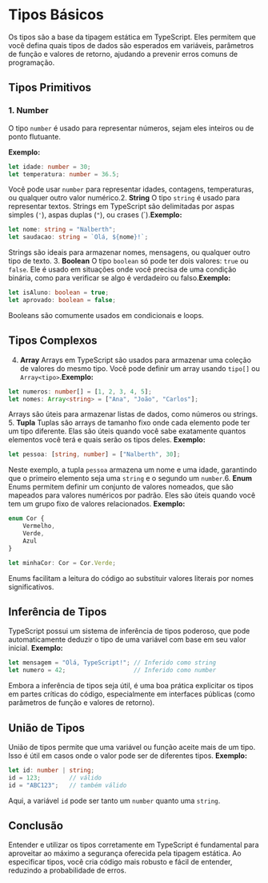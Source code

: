 # Tipos Básicos

Os tipos são a base da tipagem estática em TypeScript. Eles permitem que você defina quais tipos de dados são esperados em variáveis, parâmetros de função e valores de retorno, ajudando a prevenir erros comuns de programação.

## Tipos Primitivos

### 1. **Number**

O tipo `number` é usado para representar números, sejam eles inteiros ou de ponto flutuante.

**Exemplo:**

```typescript
let idade: number = 30;
let temperatura: number = 36.5;
```
Você pode usar `number` para representar idades, contagens, temperaturas, ou qualquer outro valor numérico.2. **String** O tipo `string` é usado para representar textos. Strings em TypeScript são delimitadas por aspas simples (`'`), aspas duplas (`"`), ou crases (`).**Exemplo:** 

```typescript
let nome: string = "Nalberth";
let saudacao: string = `Olá, ${nome}!`;
```

Strings são ideais para armazenar nomes, mensagens, ou qualquer outro tipo de texto.
3. **Boolean** O tipo `boolean` só pode ter dois valores: `true` ou `false`. Ele é usado em situações onde você precisa de uma condição binária, como para verificar se algo é verdadeiro ou falso.**Exemplo:** 

```typescript
let isAluno: boolean = true;
let aprovado: boolean = false;
```

Booleans são comumente usados em condicionais e loops.

## Tipos Complexos 
4. **Array** Arrays em TypeScript são usados para armazenar uma coleção de valores do mesmo tipo. Você pode definir um array usando `tipo[]` ou `Array<tipo>`.**Exemplo:** 

```typescript
let numeros: number[] = [1, 2, 3, 4, 5];
let nomes: Array<string> = ["Ana", "João", "Carlos"];
```

Arrays são úteis para armazenar listas de dados, como números ou strings.
5. **Tupla** 
Tuplas são arrays de tamanho fixo onde cada elemento pode ter um tipo diferente. Elas são úteis quando você sabe exatamente quantos elementos você terá e quais serão os tipos deles.
**Exemplo:** 

```typescript
let pessoa: [string, number] = ["Nalberth", 30];
```
Neste exemplo, a tupla `pessoa` armazena um nome e uma idade, garantindo que o primeiro elemento seja uma `string` e o segundo um `number`.6. **Enum** 
Enums permitem definir um conjunto de valores nomeados, que são mapeados para valores numéricos por padrão. Eles são úteis quando você tem um grupo fixo de valores relacionados.
**Exemplo:** 

```typescript
enum Cor {
    Vermelho,
    Verde,
    Azul
}

let minhaCor: Cor = Cor.Verde;
```

Enums facilitam a leitura do código ao substituir valores literais por nomes significativos.

## Inferência de Tipos 

TypeScript possui um sistema de inferência de tipos poderoso, que pode automaticamente deduzir o tipo de uma variável com base em seu valor inicial.
**Exemplo:** 

```typescript
let mensagem = "Olá, TypeScript!"; // Inferido como string
let numero = 42;                   // Inferido como number
```

Embora a inferência de tipos seja útil, é uma boa prática explicitar os tipos em partes críticas do código, especialmente em interfaces públicas (como parâmetros de função e valores de retorno).

## União de Tipos 

União de tipos permite que uma variável ou função aceite mais de um tipo. Isso é útil em casos onde o valor pode ser de diferentes tipos.
**Exemplo:** 

```typescript
let id: number | string;
id = 123;        // válido
id = "ABC123";   // também válido
```
Aqui, a variável `id` pode ser tanto um `number` quanto uma `string`.
## Conclusão 

Entender e utilizar os tipos corretamente em TypeScript é fundamental para aproveitar ao máximo a segurança oferecida pela tipagem estática. Ao especificar tipos, você cria código mais robusto e fácil de entender, reduzindo a probabilidade de erros.